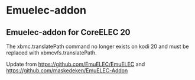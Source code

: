 # Emuelec-addon
## Emuelec-addon for CoreELEC 20
The xbmc.translatePath command no longer exists on kodi 20 and must be replaced with xbmcvfs.translatePath.

Update from  https://github.com/EmuELEC/EmuELEC and https://github.com/maskedeken/EmuELEC-Addon
